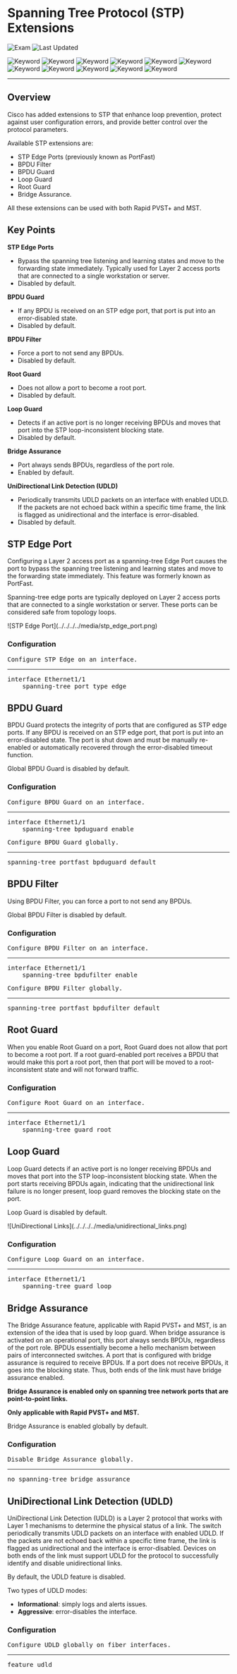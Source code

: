 # Spanning Tree Protocol (STP) Extensions

![Exam](https://img.shields.io/badge/DCCOR-8A2BE2)
![Last Updated](https://img.shields.io/badge/Last%20Updated-2023--12--26-blue)

![Keyword](https://img.shields.io/badge/STP%20Extensions-darkgreen)
![Keyword](https://img.shields.io/badge/Spanning%20Tree%20Protocol-darkgreen)
![Keyword](https://img.shields.io/badge/STP-darkgreen)
![Keyword](https://img.shields.io/badge/STP%20Edge-darkgreen)
![Keyword](https://img.shields.io/badge/BPDU%20Guard-darkgreen)
![Keyword](https://img.shields.io/badge/BPDU%20Filter-darkgreen)
![Keyword](https://img.shields.io/badge/Root%20Guard-darkgreen)
![Keyword](https://img.shields.io/badge/Loop%20Guard-darkgreen)
![Keyword](https://img.shields.io/badge/Bridge%20Assurance-darkgreen)
![Keyword](https://img.shields.io/badge/UniDirectional%20Link%20Detection-darkgreen)
![Keyword](https://img.shields.io/badge/UDLD-darkgreen)

<hr>

## Overview

Cisco has added extensions to STP that enhance loop prevention, protect against user configuration errors, and provide better control over the protocol parameters.

Available STP extensions are:

- STP Edge Ports (previously known as PortFast)
- BPDU Filter
- BPDU Guard
- Loop Guard
- Root Guard
- Bridge Assurance.

All these extensions can be used with both Rapid PVST+ and MST.

## Key Points

**STP Edge Ports**

- Bypass the spanning tree listening and learning states and move to the forwarding state immediately. Typically used for Layer 2 access ports that are connected to a single workstation or server.
- Disabled by default.

**BPDU Guard**

- If any BPDU is received on an STP edge port, that port is put into an error-disabled state.
- Disabled by default.

**BPDU Filter**

- Force a port to not send any BPDUs.
- Disabled by default.

**Root Guard**

- Does not allow a port to become a root port.
- Disabled by default.

**Loop Guard**

- Detects if an active port is no longer receiving BPDUs and moves that port into the STP loop-inconsistent blocking state.
- Disabled by default.

**Bridge Assurance**

- Port always sends BPDUs, regardless of the port role.
- Enabled by default.

**UniDirectional Link Detection (UDLD)**

- Periodically transmits UDLD packets on an interface with enabled UDLD. If the packets are not echoed back within a specific time frame, the link is flagged as unidirectional and the interface is error-disabled.
- Disabled by default.

## STP Edge Port

Configuring a Layer 2 access port as a spanning-tree Edge Port causes the port to bypass the spanning tree listening and learning states and move to the forwarding state immediately. This feature was formerly known as PortFast.

Spanning-tree edge ports are typically deployed on Layer 2 access ports that are connected to a single workstation or server. These ports can be considered safe from topology loops.

<main>![STP Edge Port](../../../../media/stp_edge_port.png)</main>

### Configuration

<pre>
<span>Configure STP Edge on an interface.</span>
<hr>interface Ethernet1/1
    spanning-tree port type edge
</pre>

## BPDU Guard

BPDU Guard protects the integrity of ports that are configured as STP edge ports. If any BPDU is received on an STP edge port, that port is put into an error-disabled state. The port is shut down and must be manually re-enabled or automatically recovered through the error-disabled timeout function.

Global BPDU Guard is disabled by default.

### Configuration

<pre>
<span>Configure BPDU Guard on an interface.</span>
<hr>interface Ethernet1/1
    spanning-tree bpduguard enable
</pre>

<pre>
<span>Configure BPDU Guard globally.</span>
<hr>spanning-tree portfast bpduguard default
</pre>

## BPDU Filter

Using BPDU Filter, you can force a port to not send any BPDUs.

Global BPDU Filter is disabled by default.

### Configuration

<pre>
<span>Configure BPDU Filter on an interface.</span>
<hr>interface Ethernet1/1
    spanning-tree bpdufilter enable
</pre>

<pre>
<span>Configure BPDU Filter globally.</span>
<hr>spanning-tree portfast bpdufilter default
</pre>

## Root Guard

When you enable Root Guard on a port, Root Guard does not allow that port to become a root port. If a root guard-enabled port receives a BPDU that would make this port a root port, then that port will be moved to a root-inconsistent state and will not forward traffic.

### Configuration

<pre>
<span>Configure Root Guard on an interface.</span>
<hr>interface Ethernet1/1
    spanning-tree guard root
</pre>

## Loop Guard

Loop Guard detects if an active port is no longer receiving BPDUs and moves that port into the STP loop-inconsistent blocking state. When the port starts receiving BPDUs again, indicating that the unidirectional link failure is no longer present, loop guard removes the blocking state on the port.

Loop Guard is disabled by default.

<main>![UniDirectional Links](../../../../media/unidirectional_links.png)</main>

### Configuration

<pre>
<span>Configure Loop Guard on an interface.</span>
<hr>interface Ethernet1/1
    spanning-tree guard loop
</pre>

## Bridge Assurance

The Bridge Assurance feature, applicable with Rapid PVST+ and MST, is an extension of the idea that is used by loop guard. When bridge assurance is activated on an operational port, this port always sends BPDUs, regardless of the port role. BPDUs essentially become a hello mechanism between pairs of interconnected switches. A port that is configured with bridge assurance is required to receive BPDUs. If a port does not receive BPDUs, it goes into the blocking state. Thus, both ends of the link must have bridge assurance enabled.

**Bridge Assurance is enabled only on spanning tree network ports that are point-to-point links.**

**Only applicable with Rapid PVST+ and MST.**

Bridge Assurance is enabled globally by default.

### Configuration

<pre>
<span>Disable Bridge Assurance globally.</span>
<hr>no spanning-tree bridge assurance
</pre>

## UniDirectional Link Detection (UDLD)

UniDirectional Link Detection (UDLD) is a Layer 2 protocol that works with Layer 1 mechanisms to determine the physical status of a link. The switch periodically transmits UDLD packets on an interface with enabled UDLD. If the packets are not echoed back within a specific time frame, the link is flagged as unidirectional and the interface is error-disabled. Devices on both ends of the link must support UDLD for the protocol to successfully identify and disable unidirectional links.

By default, the UDLD feature is disabled.

Two types of UDLD modes:
- **Informational**: simply logs and alerts issues.
- **Aggressive**: error-disables the interface.

### Configuration

<pre>
<span>Configure UDLD globally on fiber interfaces.</span>
<hr>feature udld
</pre>
